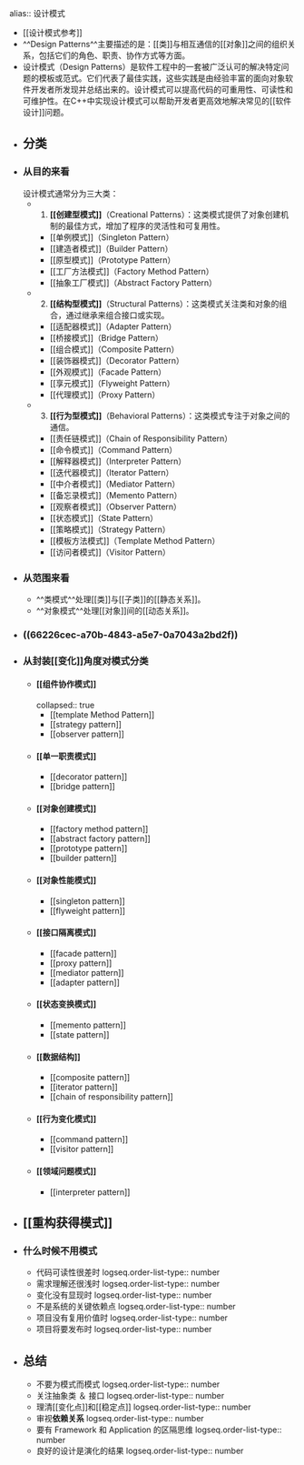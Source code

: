alias:: 设计模式

- [[设计模式参考]]
- ^^Design Patterns^^主要描述的是：[[类]]与相互通信的[[对象]]之间的组织关系，包括它们的角色、职责、协作方式等方面。
- 设计模式（Design Patterns）是软件工程中的一套被广泛认可的解决特定问题的模板或范式。它们代表了最佳实践，这些实践是由经验丰富的面向对象软件开发者所发现并总结出来的。设计模式可以提高代码的可重用性、可读性和可维护性。在C++中实现设计模式可以帮助开发者更高效地解决常见的[[软件设计]]问题。
- ## 分类
- ### 从目的来看
  设计模式通常分为三大类：
	- 1. **[[创建型模式]]**（Creational Patterns）：这类模式提供了对象创建机制的最佳方式，增加了程序的灵活性和可复用性。
		- [[单例模式]]（Singleton Pattern）
		- [[建造者模式]]（Builder Pattern）
		- [[原型模式]]（Prototype Pattern）
		- [[工厂方法模式]]（Factory Method Pattern）
		- [[抽象工厂模式]]（Abstract Factory Pattern）
	- 2. **[[结构型模式]]**（Structural Patterns）：这类模式关注类和对象的组合，通过继承来组合接口或实现。
		- [[适配器模式]]（Adapter Pattern）
		- [[桥接模式]]（Bridge Pattern）
		- [[组合模式]]（Composite Pattern）
		- [[装饰器模式]]（Decorator Pattern）
		- [[外观模式]]（Facade Pattern）
		- [[享元模式]]（Flyweight Pattern）
		- [[代理模式]]（Proxy Pattern）
	- 3. **[[行为型模式]]**（Behavioral Patterns）：这类模式专注于对象之间的通信。
		- [[责任链模式]]（Chain of Responsibility Pattern）
		- [[命令模式]]（Command Pattern）
		- [[解释器模式]]（Interpreter Pattern）
		- [[迭代器模式]]（Iterator Pattern）
		- [[中介者模式]]（Mediator Pattern）
		- [[备忘录模式]]（Memento Pattern）
		- [[观察者模式]]（Observer Pattern）
		- [[状态模式]]（State Pattern）
		- [[策略模式]]（Strategy Pattern）
		- [[模板方法模式]]（Template Method Pattern）
		- [[访问者模式]]（Visitor Pattern）
- ### 从范围来看
	- ^^类模式^^处理[[类]]与[[子类]]的[[静态关系]]。
	- ^^对象模式^^处理[[对象]]间的[[动态关系]]。
- ### ((66226cec-a70b-4843-a5e7-0a7043a2bd2f))
- ### 从封装[[变化]]角度对模式分类
	- #### [[组件协作模式]]
	  collapsed:: true
		- [[template Method Pattern]]
		- [[strategy pattern]]
		- [[observer pattern]]
	- #### [[单一职责模式]]
		- [[decorator pattern]]
		- [[bridge pattern]]
	- #### [[对象创建模式]]
		- [[factory method pattern]]
		- [[abstract factory pattern]]
		- [[prototype pattern]]
		- [[builder pattern]]
	- #### [[对象性能模式]]
		- [[singleton pattern]]
		- [[flyweight pattern]]
	- #### [[接口隔离模式]]
		- [[facade pattern]]
		- [[proxy pattern]]
		- [[mediator pattern]]
		- [[adapter pattern]]
	- #### [[状态变换模式]]
		- [[memento pattern]]
		- [[state pattern]]
	- #### [[数据结构]]
		- [[composite pattern]]
		- [[iterator pattern]]
		- [[chain of responsibility pattern]]
	- #### [[行为变化模式]]
		- [[command pattern]]
		- [[visitor pattern]]
	- #### [[领域问题模式]]
		- [[interpreter pattern]]
- ## [[重构获得模式]]
- ### 什么时候不用模式
	- 代码可读性很差时
	  logseq.order-list-type:: number
	- 需求理解还很浅时
	  logseq.order-list-type:: number
	- 变化没有显现时
	  logseq.order-list-type:: number
	- 不是系统的关键依赖点
	  logseq.order-list-type:: number
	- 项目没有复用价值时
	  logseq.order-list-type:: number
	- 项目将要发布时
	  logseq.order-list-type:: number
- ## 总结
	- 不要为模式而模式
	  logseq.order-list-type:: number
	- 关注抽象类 ＆ 接口
	  logseq.order-list-type:: number
	- 理清[[变化点]]和[[稳定点]]
	  logseq.order-list-type:: number
	- 审视**依赖关系**
	  logseq.order-list-type:: number
	- 要有 Framework 和 Application 的区隔思维
	  logseq.order-list-type:: number
	- 良好的设计是演化的结果
	  logseq.order-list-type:: number